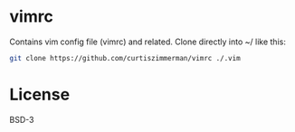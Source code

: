 vimrc
====

Contains vim config file (vimrc) and related. Clone directly into ~/ like this:

```sh
git clone https://github.com/curtiszimmerman/vimrc ./.vim
```

License
====

BSD-3
